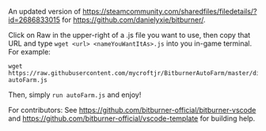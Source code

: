 An updated version of https://steamcommunity.com/sharedfiles/filedetails/?id=2686833015 for https://github.com/danielyxie/bitburner/.

Click on Raw in the upper-right of a .js file you want to use, then copy that URL and type `wget <url> <nameYouWantItAs>.js` into you in-game terminal.
For example:

``` console
wget https://raw.githubusercontent.com/mycroftjr/BitburnerAutoFarm/master/dist/autoFarm.js autoFarm.js
```
Then, simply `run autoFarm.js` and enjoy!

For contributors:
See https://github.com/bitburner-official/bitburner-vscode and https://github.com/bitburner-official/vscode-template for building help.